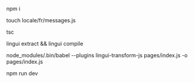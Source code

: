 npm i

touch locale/fr/messages.js

tsc

lingui extract && lingui compile

node_modules/.bin/babel --plugins lingui-transform-js pages/index.js -o pages/index.js

npm run dev
